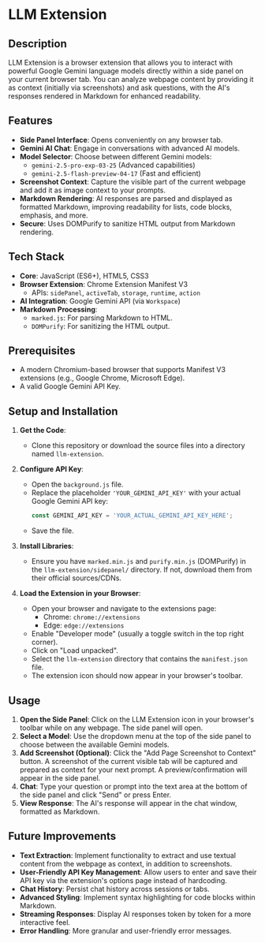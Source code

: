 # LLM Extension

## Description

LLM Extension is a browser extension that allows you to interact with powerful Google Gemini language models directly within a side panel on your current browser tab. You can analyze webpage content by providing it as context (initially via screenshots) and ask questions, with the AI's responses rendered in Markdown for enhanced readability.

## Features

* **Side Panel Interface**: Opens conveniently on any browser tab.
* **Gemini AI Chat**: Engage in conversations with advanced AI models.
* **Model Selector**: Choose between different Gemini models:
    * `gemini-2.5-pro-exp-03-25` (Advanced capabilities)
    * `gemini-2.5-flash-preview-04-17` (Fast and efficient)
* **Screenshot Context**: Capture the visible part of the current webpage and add it as image context to your prompts.
* **Markdown Rendering**: AI responses are parsed and displayed as formatted Markdown, improving readability for lists, code blocks, emphasis, and more.
* **Secure**: Uses DOMPurify to sanitize HTML output from Markdown rendering.

## Tech Stack

* **Core**: JavaScript (ES6+), HTML5, CSS3
* **Browser Extension**: Chrome Extension Manifest V3
    * APIs: `sidePanel`, `activeTab`, `storage`, `runtime`, `action`
* **AI Integration**: Google Gemini API (via `Workspace`)
* **Markdown Processing**:
    * `marked.js`: For parsing Markdown to HTML.
    * `DOMPurify`: For sanitizing the HTML output.

## Prerequisites

* A modern Chromium-based browser that supports Manifest V3 extensions (e.g., Google Chrome, Microsoft Edge).
* A valid Google Gemini API Key.

## Setup and Installation

1.  **Get the Code**:
    * Clone this repository or download the source files into a directory named `llm-extension`.

2.  **Configure API Key**:
    * Open the `background.js` file.
    * Replace the placeholder `'YOUR_GEMINI_API_KEY'` with your actual Google Gemini API key:
        ```javascript
        const GEMINI_API_KEY = 'YOUR_ACTUAL_GEMINI_API_KEY_HERE';
        ```
    * Save the file.

3.  **Install Libraries**:
    * Ensure you have `marked.min.js` and `purify.min.js` (DOMPurify) in the `llm-extension/sidepanel/` directory. If not, download them from their official sources/CDNs.

4.  **Load the Extension in your Browser**:
    * Open your browser and navigate to the extensions page:
        * Chrome: `chrome://extensions`
        * Edge: `edge://extensions`
    * Enable "Developer mode" (usually a toggle switch in the top right corner).
    * Click on "Load unpacked".
    * Select the `llm-extension` directory that contains the `manifest.json` file.
    * The extension icon should now appear in your browser's toolbar.

## Usage

1.  **Open the Side Panel**: Click on the LLM Extension icon in your browser's toolbar while on any webpage. The side panel will open.
2.  **Select a Model**: Use the dropdown menu at the top of the side panel to choose between the available Gemini models.
3.  **Add Screenshot (Optional)**: Click the "Add Page Screenshot to Context" button. A screenshot of the current visible tab will be captured and prepared as context for your next prompt. A preview/confirmation will appear in the side panel.
4.  **Chat**: Type your question or prompt into the text area at the bottom of the side panel and click "Send" or press Enter.
5.  **View Response**: The AI's response will appear in the chat window, formatted as Markdown.

## Future Improvements

* **Text Extraction**: Implement functionality to extract and use textual content from the webpage as context, in addition to screenshots.
* **User-Friendly API Key Management**: Allow users to enter and save their API key via the extension's options page instead of hardcoding.
* **Chat History**: Persist chat history across sessions or tabs.
* **Advanced Styling**: Implement syntax highlighting for code blocks within Markdown.
* **Streaming Responses**: Display AI responses token by token for a more interactive feel.
* **Error Handling**: More granular and user-friendly error messages.